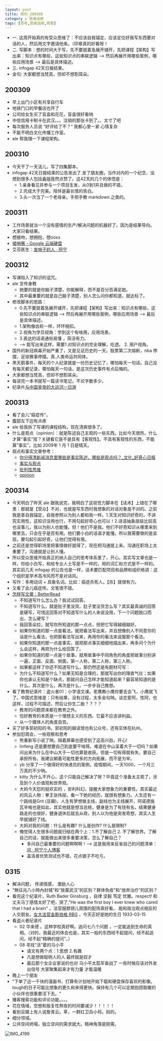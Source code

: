 ```yaml
---
layout: post
title: 周刊_200309
category : 思维话痨
tags: [思考,思维话痨,周更]
---
```


- 一. 这周开始真的有受众思维了：不应该自我锚定，应该定位好我写东西要对话的人，然后用文字邀请他来。（印章真的好看呀！
- 二. 写脚本：想的时间大于写，先不要就着急展开铺开，先把课程【架构】写出来：知识点有哪些，这些知识点的串联逻辑 --> 然后再展开用哪些案例，哪些应用场景 --> 最后是具体描述。
- 三. infogap 42天日报结束。
- 金句: 大家都想当梵高，但却不想割耳朵。

## 200309
  - 早上出门小区有共享自行车
  - 地铁门口的早餐店也开了
  - 公司给女生买了盲盒和花花，盲盒很好看呐
  - 中信信用卡制卡在武汉。。。注销的那张卡到了。。太寸了吧
  - 每次服务人员说 “好评给了不？“ 我都心里一紧 心情复杂
  - 不能不明白文化传播工作室。
  - ale 帮我理一下课程架构。
  
## 200310
  - 今天干了一天活儿，写了四集脚本。
  - infogap 42天日报结束的公告发出了.发了朋友圈，当作对内的一个纪念，没想到很多人包括鑫姐竟然点赞了。这42天的几个的体悟是：
    - 1.亲身看见并参与一个项目生发，从0到1并且做的不错。
    - 2.完成大于完美。陪伴是最长情的告白。
    - 3.头一次当了一个老母亲。手把手教 markdown 之类的。
    
## 200311
  - 工作场景就当一个没有感情的生产/解决问题的机器好了。因为是结果导向。大家只看结果。
  - 想接吻，想拥抱，想ooxx
  - [接哨赛 - Google 云端硬盘](https://drive.google.com/drive/folders/13VYDD2H75x8ahge0vw_g50grJAhkG2kX)
  - 艾芬医生：[发哨子的人 · 阿宁](http://www.huyuning.com/2019-ncov/2020/03/11/doctor_aifang/)
  
## 200312
  - 写课陷入了知识的诅咒。
  - ale 言传身教
    - 她要的就是你脑子清楚，你能解释，而不是百分百满足她。
    - 其中最重要的就是自己脑子清楚，别人怎么问你都知道，就达标了。
  - 修改脚本的思路：
    - 0.先不要就着急展开铺开，先把课程【架构】写出来：知识点有哪些，这些知识点的串联逻辑 --> 然后再展开用哪些案例，哪些应用场景 --> 最后是具体描述。
    - 1.架构像齿轮一样，环环相扣。
    - 2.视角为学员视角：学到这个有啥用，应用场景。
    - 3.表达的话语通俗易懂 ，简洁有力。
    - --> 能写出来这样，需要1.对知识点的完全理解，吃透。 2. 用户视角。
  - 国外的新冠病毒开始严重了，又是见证历史的一天。股票第二次熔断，nba 停摆，足球赛事停摆。真.人类命运共同体。
  - 黑天鹅事件，每天的个人纪录就是一份历史记忆了，哪怕每天一句话。自己没有每天都记录，哪怕每天一句话，是这次历史事件有点后悔的。
  - 大家都想当梵高，但却不想割耳朵。
  - 每读完一本书就写一篇读书笔记，不论字数多少。
  - 纪录片[与中国皇帝的大运河一日游](https://movie.douban.com/subject/25847330/)
  
## 200313
  - 看了会儿“癌症传”。
  - 腹部左下边有点疼
  - ale 给我拆了写课的课程结构，现在清爽很多了。
  - 什么是观点（opinion）：就是陈述自己主观的一些东西。比如今天很热，什么才算“事实”捏？关键看它是不是具有【客观性】。不具有客观性的东西，不能算“事实”。比如 2009年 1 月 1 日是晴天。
  - 观点和事实文章参考：
    - [你分得清新闻消息里哪些是事实陈述，哪些是观点吗？_文化_好奇心日报](https://www.qdaily.com/articles/58554.html)
    - [事实与观点](https://www.douban.com/note/223092651/)
    - [批判性思维](https://program-think.blogspot.com/2013/05/difference-between-fact-and-opinion.html)
    - [opinion](https://www.dictionary.com/browse/opinion) 
    
## 200314
  - 今天明白了昨天 ale 跟我说完，我明白了这视觉力脚本在【话术】上错在了哪里：那就是【受众】不对，也就是写东西时我想象的对话对象是不对的。之前我是拿自我锚定，自我参照以为别人都和我一样。1.天生对知识好奇的，不讲究实用性，这知识没用也行，不用勾起好奇心也可以！2.话语抽象层级比较高也没事儿，我以为别人也能懂。但！他们不是我。他们不好奇知识从哪里来到哪里去，只会在乎是否有用。他们要小白的话语才能懂。所以我需要做的是呈现，要勾起引起好奇，让他们觉得有用。
  - 之前还是觉得职场里把事情做好就得了，现在把沟通提上来。沟通在职场上太重要了。沟通就是让别人懂。
  - 所以受众思维开始真正的纳入自己的思考体系里了，开心。其实写文章也是一样，你给小白写，和给专业人士写是不一样的，用的词汇和方式是不一样的。其实前几天 infogap 的公告也是一样，话术要匹配项目和品牌和组织格调：这个组织是学术高冷风而不是对话风。 
  - 写作：多用动词 + 具象名词。比如：癌症杀死人。【杀】就很有力。
  - 又看了会儿癌症传。文笔很不错。
  - [怎样写文章｜BetterRead](https://mp.weixin.qq.com/s/4sLPDyo39Lnv55QMaxSWAw)
    - 不知道写什么怎么办？我试试回答。
    - 不知道写什么，就是肚子里没货。肚子里没货怎么写？其实最真诚的回答是硬写，可惜这回答对不知道写什么的人来说没用，下一个问题脱口而出，怎么硬写？
    - 我回答朵拉，就写你所知道的那一点点，但把它写得越细越好。
    - 如果你知道的那一点是看法，就把看法写出来，并且想像别人不同意你的话是什么看法，也把那看法写出来，再用你的看法来说服那个看法。
    - 如果你知道的那一点是事实，就把那点事实细细地描出来，再多问个为什么会这样，再把为什么给回答了。
    - 如果你知道的那一点是个故事，就用故事中不同角色的角度把故事分别讲一遍，正面、反面、侧面，第一人称，第二人称，第三人称。
    - 如果都这样了你还不知道写什么，那仍然还是有题材可写：
    - 为什么不知道写什么？如果无知是合理的，那就写出你的理直气壮；如果你也承认无知是个缺点，那就问自己怎样才能知道起来？最容易知道的是什么，其次是什么，再次是什么，一步步自己推想。
  - 看了教育纪录片：盗火者01：小学语文课。老鹰教小鹰你要去会飞，小鹰就飞了。中国式思维是：只有结果，没有过程，太多金句呐。谈恋爱阿，性阿，也这样，过程不可描述，然后让你生二胎？？？？
    - 教育的问题原来都在教育之外。
    - 恰好教育的本质是一个理想主义的东西，它最不应该讲利益。
    - 从一个媒体人的角度自宫。
  - 买了好多郭初阳的书。郭初阳的越读馆也有公众号，还有实体在杭州。
  - 参加怼周会，一些观察和思考
    - 熊重新写小说了呐，隔着屏幕也感受到了这高兴劲，开心!
    - linfeng 还是要想要自己到底要干啥呀。难道在中山呆着大于一切吗？如果问出来为什么在中山大于一切也算是收获。但是一切有得就有失，要自己承担所有。我建议朝着可能性更多的方向拓展，而不是为牢。
    - yb 分享了一个做得好的快递员的案例，疫情期间，一天1000，一个月三万真的不少呐。
    - kitty 为什么不开心，这个只能自己解决了呀？毕竟这个准备太主观了，涉及到个人价值观和世界观。
    - 大妈今天怼的挺欢实的 ，安利科幻，提醒大家想象力的重要性。其实最近的风云人物：拳王张伟丽，看一下她的经历，就很有想象力。人生还有一个路线是Grit (豆瓣)，人生有梦想做主线，副线也为主线展开，阿诺德施瓦辛格也是如此，其实他就是想当总统，健身是为了有钱有名，结果健身路走的也很好，健身退休后就去从政，别人以为他是突发奇想，其实人生早就铺好了线。
    - 大妈对我的问题：什么是有趣? 什么是创作? 什么是限制?
    - 俺觉得人生很多问题就归结在两个上：1.不了解自己 2. 不了解世界。了解自己的话，就能做出来很多重要决策，怎么了解自己？
      - 多问自己最重要的问题啊啊啊！--> 这是我用来反省自己的问题清单：[问 · 阿宁个人博客](http://www.huyuning.com/%E4%B8%8D%E8%83%BD%E8%AE%A9%E4%BD%A0%E7%9F%A5%E9%81%93%E6%88%91%E7%9A%84%E5%A4%A7%E8%84%91%20%7C%20%E6%80%9D%E8%80%83/2018/06/25/ask-yourself/)
      - 盖洛普优势测试也不错，花点银子不吃亏。
      
## 0315
  - 解决问题， 传递情感， 激励人心
  - "無征兆八小時內封城”和“放棄武汉“的区别？群体免疫”和“放弃治疗“的区别？
  - 看完这个纪录片，Ruth Bader Ginsburg ，自律 坚毅 笃定 优雅。respect!  和丈夫马丁感情太好了吧，哭了,"He was the first boy I ever knew who cared that I had a brain" 。法官服脖颈儿周围的配饰真好看。 能和政治观点相反的人交朋友。[女大法官金斯伯格 RBG](https://movie.douban.com/subject/27615467/) ，今天正好是她的生日 1933-03-15
  - 看盗火者纪录片
    - 02 华来德 。这种学校真好啊。追问七八个问题 ，一定能追到生命的真相。（对的，我最近的体会也是，其实一般的东西经不起提问，经不起追问，经不起“精确的提问”。）
    - 08 寻找“活”着的马小平 
      - 语文有两个点：1.思想 2.有趣
      - 凡是想做聪明人的人 最终就是奴才
      - 最后那个女企业家说的也对 马小平太孤军奋战了 一些时候应该对外发出信号 大家聚集起来才有力量 才能温暖
  - 晚上一个朋友
  - “下单了近一千块的漫画书，打算有计划地开始下载和硬盘保存喜欢的影像。tough的日子可能比想象的更久和来得更快。保持有几个可以定期抱团取暖的小伙伴也很重要活下去。“
  - 播客搜索功能和评论功能。。。。
  - 花在情绪，空想和报复性熬夜的时间要减少！！！！！
  - 看到豆瓣上有人说詹青云。草，一群红卫兵小将。妈的。
  - 细分领域。
  - 公共空间坍塌，独立空间的需求就大。精神角落是刚需。
  
  
  ![IMG_4199](https://user-images.githubusercontent.com/20737239/76703458-c9bb8680-670c-11ea-962a-06fad5a9e4c5.JPG)

